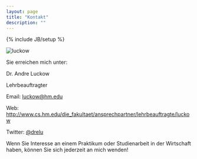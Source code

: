 ```yaml
---
layout: page
title: "Kontakt"
description: ""
---
```

{% include JB/setup %}

![luckow](http://www.gravatar.com/avatar/be9bc72912bcc907eb297d55c6ef4e99.png?s=200)

Sie erreichen mich unter:

Dr. Andre Luckow

Lehrbeauftragter

Email: <luckow@hm.edu>

Web: <http://www.cs.hm.edu/die_fakultaet/ansprechpartner/lehrbeauftragte/luckow>

Twitter: [@drelu](http://twitter.com/drelu)

Wenn Sie Interesse an einem Praktikum oder Studienarbeit in der Wirtschaft haben, können Sie sich jederzeit an mich wenden!


